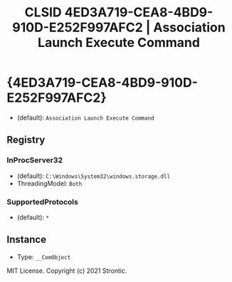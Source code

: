﻿---
title: "CLSID 4ED3A719-CEA8-4BD9-910D-E252F997AFC2 | Association Launch Execute Command"
excerpt: What is COM-Object CLSID 4ED3A719-CEA8-4BD9-910D-E252F997AFC2?
---

# {4ED3A719-CEA8-4BD9-910D-E252F997AFC2}

* (default): `Association Launch Execute Command`

## Registry


### InProcServer32

* (default): `C:\Windows\System32\windows.storage.dll`
* ThreadingModel: `Both`

### SupportedProtocols

* (default): `*`

## Instance

* Type: `__ComObject`

MIT License. Copyright (c) 2021 Strontic.


